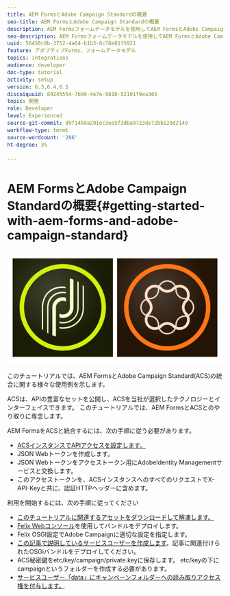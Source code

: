 ```yaml
---
title: AEM FormsとAdobe Campaign Standardの概要
seo-title: AEM FormsとAdobe Campaign Standardの概要
description: AEM Formsフォームデータモデルを使用してAEM FormsとAdobe Campaign Standardを統合し、ACSキャンペーンのプロファイル情報などを取得する
seo-description: AEM Formsフォームデータモデルを使用してAEM FormsとAdobe Campaign Standardを統合し、ACSキャンペーンのプロファイル情報などを取得する
uuid: 56450c9b-3752-4a64-b1b3-8c78e81f5921
feature: アダプティブForms、フォームデータモデル
topics: integrations
audience: developer
doc-type: tutorial
activity: setup
version: 6.3,6.4,6.5
discoiquuid: 89245554-7b99-4e7e-9810-52191f9ea365
topic: 開発
role: Developer
level: Experienced
source-git-commit: d9714b9a291ec3ee5f3dba9723de72bb120d2149
workflow-type: tm+mt
source-wordcount: '286'
ht-degree: 3%

---
```



# AEM FormsとAdobe Campaign Standardの概要{#getting-started-with-aem-forms-and-adobe-campaign-standard}

![formsandcampaign](assets/helpx-cards-forms.png)

このチュートリアルでは、AEM FormsとAdobe Campaign Standard(ACS)の統合に関する様々な使用例を示します。

ACSは、APIの豊富なセットを公開し、ACSを当社が選択したテクノロジーとインターフェイスできます。 このチュートリアルでは、AEM FormsとACSとのやり取りに専念します。

AEM FormsをACSと統合するには、次の手順に従う必要があります。

* [ACSインスタンスでAPIアクセスを設定します。](https://docs.campaign.adobe.com/doc/standard/en/api/ACS_API.html#setting-up-api-access)
* JSON Webトークンを作成します。
* JSON Webトークンをアクセストークン用にAdobeIdentity Managementサービスと交換します。
* このアクセストークンを、ACSインスタンスへのすべてのリクエストでX-API-Keyと共に、認証HTTPヘッダーに含めます。

利用を開始するには、次の手順に従ってください

* [このチュートリアルに関連するアセットをダウンロードして解凍します。](assets/aem-forms-and-acs-bundles.zip)
* [Felix Webコンソール](http://localhost:4502/system/console/bundles)を使用してバンドルをデプロイします。
* Felix OSGI設定でAdobe Campaignに適切な設定を指定します。
* [この記事で説明しているサービスユーザーを作成します](/help/forms/adaptive-forms/service-user-tutorial-develop.md)。記事に関連付けられたOSGiバンドルをデプロイしてください。
* ACS秘密鍵をetc/key/campaign/private.keyに保存します。 etc/keyの下にcampaignというフォルダーを作成する必要があります。
* [サービスユーザー「data」にキャンペーンフォルダーへの読み取りアクセス権を付与します。](http://localhost:4502/useradmin)
